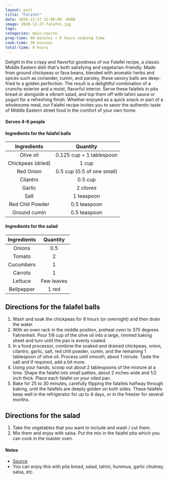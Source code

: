 ```yaml
---
layout: post
title: "Falafel"
date: 2020-12-27 12:00:00 -0500
image: 2020-12-27-falafel.jpg
tags: 
categories: main-course
prep-time: 40 minutes + 8 hours soaking time
cook-time: 30 minutes
total-time: 9 hours
---
```


Delight in the crispy and flavorful goodness of our Falafel recipe, a classic Middle Eastern dish that's both satisfying and vegetarian-friendly. Made from ground chickpeas or fava beans, blended with aromatic herbs and spices such as coriander, cumin, and parsley, these savory balls are deep-fried to a golden perfection. The result is a delightful combination of a crunchy exterior and a moist, flavorful interior. Serve these falafels in pita bread or alongside a vibrant salad, and top them off with tahini sauce or yogurt for a refreshing finish. Whether enjoyed as a quick snack or part of a wholesome meal, our Falafel recipe invites you to savor the authentic taste of Middle Eastern street food in the comfort of your own home.

#### Serves 4-6 people

#### Ingredients for the falafel balls

|    Ingredients    |          Quantity          |
|:-----------------:|:--------------------------:|
|     Olive oil     |  0.125 cup + 1 tablespoon  |
| Chickpeas (dried) |            1 cup           |
|     Red Onion     | 0.5 cup (0.5 of one small) |
|      Cilantro     |           0.5 cup          |
|       Garlic      |          2 cloves          |
|        Salt       |         1 teaspoon         |
|  Red Chili Powder |        0.5 teaspoon        |
|    Ground cumin   |        0.5 teaspoon        |

#### Ingredients for the salad

|    Ingredients   |   Quantity   |
|:----------------:|:------------:|
|      Onions      |      0.5     |
|      Tomato      |       2      |
|     Cucumbers    |       1      |
|      Carrots     |       1      |
|      Lettuce     |  Few leaves  |
|    Bellpepper    |     1 red    |

## Directions for the falafel balls

1. Wash and soak the chickpeas for 8 hours (or overnight) and then drain the water.
2. With an oven rack in the middle position, preheat oven to 375 degrees Fahrenheit. Pour 1/8 cup of the olive oil into a large, rimmed baking sheet and turn until the pan is evenly coated.
3. In a food processor, combine the soaked and drained chickpeas, onion, cilantro, garlic, salt, red chili powder, cumin, and the remaining 1 tablespoon of olive oil. Process until smooth, about 1 minute. Taste the salt and if required, add a bit more.
4. Using your hands, scoop out about 2 tablespoons of the mixture at a time. Shape the falafel into small patties, about 2 inches wide and 1/2 inch thick. Place each falafel on your oiled pan.
5. Bake for 25 to 30 minutes, carefully flipping the falafels halfway through baking, until the falafels are deeply golden on both sides. These falafels keep well in the refrigerator for up to 4 days, or in the freezer for several months.

## Directions for the salad

1. Take the vegetables that you want to include and wash / cut them.
2. Mix them and enjoy with salsa. Put the mix in the falafel pita which you can cook in the toaster oven.

#### Notes

* [Source](https://cookieandkate.com/crispy-falafel-recipe/)
* You can enjoy this with pita bread, salad, tahini, hummus, garlic chutney, salsa, etc.
